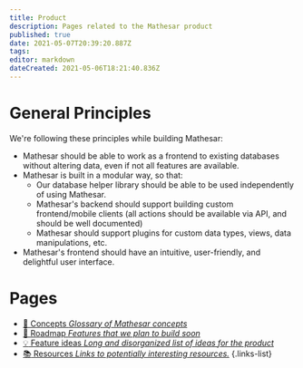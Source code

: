 ```yaml
---
title: Product
description: Pages related to the Mathesar product
published: true
date: 2021-05-07T20:39:20.887Z
tags: 
editor: markdown
dateCreated: 2021-05-06T18:21:40.836Z
---
```


# General Principles
We're following these principles while building Mathesar:
- Mathesar should be able to work as a frontend to existing databases without altering data, even if not all features are available.
- Mathesar is built in a modular way, so that:
	- Our database helper library should be able to be used independently of using Mathesar.
  - Mathesar's backend should support building custom frontend/mobile clients (all actions should be available via API, and should be well documented)
  - Mathesar should support plugins for custom data types, views, data manipulations, etc.
- Mathesar's frontend should have an intuitive, user-friendly, and delightful user interface.

# Pages

- [:blue_book: Concepts *Glossary of Mathesar concepts*](/product/concepts)
- [:construction: Roadmap *Features that we plan to build soon*](/product/roadmap)
- [:bulb: Feature ideas *Long and disorganized list of ideas for the product*](/product/feature-ideas)
- [:books: Resources *Links to potentially interesting resources.*](/product/resources)
{.links-list}